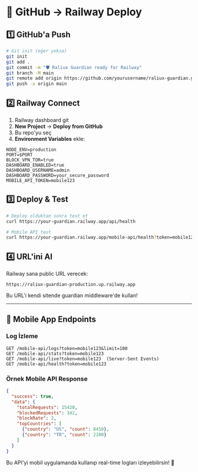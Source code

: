 # 🚂 GitHub → Railway Deploy

## 1️⃣ GitHub'a Push

```bash
# Git init (eğer yoksa)
git init
git add .
git commit -m "🛡️ Raliux Guardian ready for Railway"
git branch -M main
git remote add origin https://github.com/yourusername/raliux-guardian.git
git push -u origin main
```

## 2️⃣ Railway Connect

1. Railway dashboard git
2. **New Project** → **Deploy from GitHub**
3. Bu repo'yu seç
4. **Environment Variables** ekle:

```env
NODE_ENV=production
PORT=$PORT
BLOCK_VPN_TOR=true
DASHBOARD_ENABLED=true
DASHBOARD_USERNAME=admin
DASHBOARD_PASSWORD=your_secure_password
MOBILE_API_TOKEN=mobile123
```

## 3️⃣ Deploy & Test

```bash
# Deploy olduktan sonra test et
curl https://your-guardian.railway.app/api/health

# Mobile API test
curl https://your-guardian.railway.app/mobile-api/health?token=mobile123
```

## 4️⃣ URL'ini Al

Railway sana public URL verecek:
```
https://raliux-guardian-production.up.railway.app
```

Bu URL'i kendi sitende guardian middleware'de kullan!

---

## 📱 Mobile App Endpoints

### Log İzleme
```
GET /mobile-api/logs?token=mobile123&limit=100
GET /mobile-api/stats?token=mobile123
GET /mobile-api/live?token=mobile123  (Server-Sent Events)
GET /mobile-api/health?token=mobile123
```

### Örnek Mobile API Response
```json
{
  "success": true,
  "data": {
    "totalRequests": 15420,
    "blockedRequests": 342,
    "blockRate": 2,
    "topCountries": [
      {"country": "US", "count": 8450},
      {"country": "TR", "count": 2100}
    ]
  }
}
```

Bu API'yi mobil uygulamanda kullanıp real-time logları izleyebilirsin! 📲
